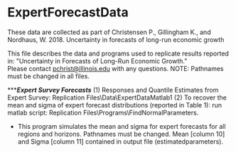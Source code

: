 # ExpertForecastData
These data are collected as part of Christensen P., Gillingham K., and Nordhaus, W. 2018. Uncertainty in forecasts of long-run economic growth

This file describes the data and programs used to replicate results reported in: "Uncertainty in Forecasts of Long-Run Economic Growth."  
Please contact pchrist@illinois.edu with any questions.
NOTE: Pathnames must be changed in all files.

****************************************************************************Expert Survey Forecasts*************************************************************************
(1) Responses and Quantile Estimates from Expert Survey: Replication Files\Data\ExpertDataMatlab1
(2) To recover the mean and sigma of expert forecast distributions (reported in Table 1): run matlab script: Replication Files\Programs\FindNormalParameters.

 - This program simulates the mean and sigma for expert forecasts for all regions and horizons.  Pathnames must be changed.  Mean [column 10] and Sigma [column 11] contained in output file (estimatedparameters).

